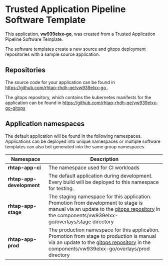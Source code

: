 # Trusted Application Pipeline Software Template

This application, **vw939elxx-go**, was created from a Trusted Application Pipeline Software Template.

The software templates create a new source and gitops deployment repositories with a sample source application. 

## Repositories

The source code for your application can be found in [https://github.com/rhtap-rhdh-qe/vw939elxx-go ](https://github.com/rhtap-rhdh-qe/vw939elxx-go ).
 
The gitops repository, which contains the kubernetes manifests for the application can be found in 
[https://github.com/rhtap-rhdh-qe/vw939elxx-go-gitops ](https://github.com/rhtap-rhdh-qe/vw939elxx-go-gitops ) 

## Application namespaces 

The default application will be found in the following namespaces. Applications can be deployed into unique namespaces or multiple software templates can also bet generated into the same group namespaces.  

|  Namespace   |  Description   |  
| -------- | -------- |
| **rhtap-app-ci** | The namespace used for CI workloads |
| **rhtap-app-development** | The default application during development. Every build will be deployed to this namespace for testing. |
| **rhtap-app-stage** | The staging namespace for this application. Promotion from development to stage is manual via an update to the [gitops repository](https://github.com/rhtap-rhdh-qe/vw939elxx-go-gitops ) in the components/vw939elxx-go/overlays/stage directory |
| **rhtap-app-prod** | The production namespace for this application. Promotion from stage to production is manual via an update to the [gitops repository](https://github.com/rhtap-rhdh-qe/vw939elxx-go-gitops ) in the components/vw939elxx-go/overlays/prod directory |